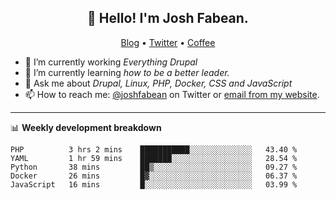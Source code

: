 <h2 align="center">👋 Hello! I'm Josh Fabean.</h2>
<p align="center">
  <a href="https://joshfabean.com">Blog</a> •
  <a href="https://twitter.com/fabean">Twitter</a> •
  <a href="https://www.buymeacoffee.com/LSxne6Yr4">Coffee</a>
</p>

- 🔭 I’m currently working *Everything Drupal*
- 🌱 I’m currently learning *how to be a better leader.*
- 💬 Ask me about *Drupal, Linux, PHP, Docker, CSS and JavaScript*
- 📫 How to reach me: [@joshfabean](https://twitter.com/joshfabean) on Twitter or [email from my website](https://joshfabean.com).

-------

📊 **Weekly development breakdown**
<!--START_SECTION:waka-->
```text
PHP          3 hrs 2 mins    ███████████░░░░░░░░░░░░░░   43.40 % 
YAML         1 hr 59 mins    ███████░░░░░░░░░░░░░░░░░░   28.54 % 
Python       38 mins         ██▒░░░░░░░░░░░░░░░░░░░░░░   09.27 % 
Docker       26 mins         █▓░░░░░░░░░░░░░░░░░░░░░░░   06.37 % 
JavaScript   16 mins         █░░░░░░░░░░░░░░░░░░░░░░░░   03.99 % 
```
<!--END_SECTION:waka-->

<!--
**fabean/fabean** is a ✨ _special_ ✨ repository because its `README.md` (this file) appears on your GitHub profile.

Here are some ideas to get you started:

- 🔭 I’m currently working on ...
- 🌱 I’m currently learning ...
- 👯 I’m looking to collaborate on ...
- 🤔 I’m looking for help with ...
- 💬 Ask me about ...
- 📫 How to reach me: ...
- 😄 Pronouns: ...
- ⚡ Fun fact: ...
-->
